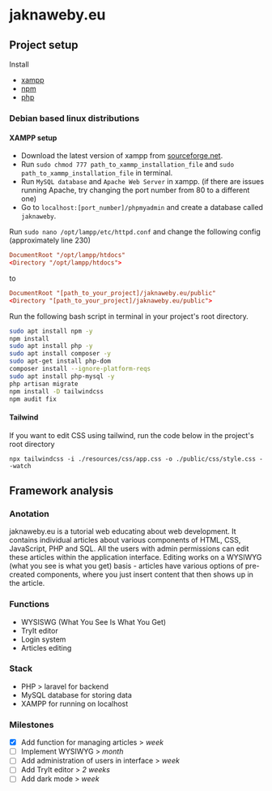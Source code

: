 # jaknaweby.eu

## Project setup

Install
- [xampp](https://www.apachefriends.org/download.html)
- [npm](https://nodejs.org/en/download)
- [php](https://www.php.net/manual/en/install.php)

### Debian based linux distributions

#### XAMPP setup

- Download the latest version of xampp from [sourceforge.net](https://sourceforge.net/projects/xampp/files/).
- Run `sudo chmod 777 path_to_xammp_installation_file` and `sudo path_to_xammp_installation_file` in terminal.
- Run `MySQL database` and `Apache Web Server` in xampp. (if there are issues running Apache, try changing the port number from 80 to a different one)
- Go to `localhost:[port_number]/phpmyadmin` and create a database called `jaknaweby`.

Run `sudo nano /opt/lampp/etc/httpd.conf` and change the following config (approximately line 230)

```conf
DocumentRoot "/opt/lampp/htdocs"
<Directory "/opt/lampp/htdocs">
```

to

```conf
DocumentRoot "[path_to_your_project]/jaknaweby.eu/public"
<Directory "[path_to_your_project]/jaknaweby.eu/public">
```

Run the following bash script in terminal in your project's root directory.

```bash
sudo apt install npm -y
npm install
sudo apt install php -y
sudo apt install composer -y
sudo apt-get install php-dom
composer install --ignore-platform-reqs
sudo apt install php-mysql -y
php artisan migrate
npm install -D tailwindcss
npm audit fix
```

#### Tailwind

If you want to edit CSS using tailwind, run the code below in the project's root directory

```shell
npx tailwindcss -i ./resources/css/app.css -o ./public/css/style.css --watch
```

## Framework analysis

### Anotation

jaknaweby.eu is a tutorial web educating about web development. It contains individual articles about various components of HTML, CSS, JavaScript, PHP and SQL. All the users with admin permissions can edit these articles within the application interface. Editing works on a WYSIWYG (what you see is what you get) basis - articles have various options of pre-created components, where you just insert content that then shows up in the article.

### Functions

- WYSISWG (What You See Is What You Get)
- TryIt editor
- Login system
- Articles editing

### Stack

- PHP > laravel for backend
- MySQL database for storing data
- XAMPP for running on localhost

### Milestones

- [x] Add function for managing articles > *week*
- [ ] Implement WYSIWYG > *month*
- [ ] Add administration of users in interface > *week*
- [ ] Add TryIt editor > *2 weeks*
- [ ] Add dark mode > *week*
